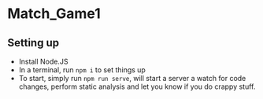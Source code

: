 # Match_Game1

## Setting up
- Install Node.JS
- In a terminal, run ``` npm i ``` to set things up
- To start, simply run ``` npm run serve ```, will start a server a watch for code changes, perform static analysis and let you know if you do crappy stuff.